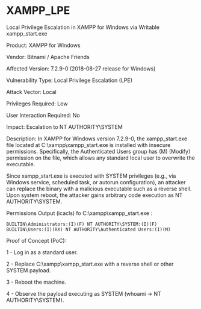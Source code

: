 # XAMPP_LPE
Local Privilege Escalation in XAMPP for Windows via Writable xampp_start.exe

Product:
XAMPP for Windows

Vendor:
Bitnami / Apache Friends

Affected Version:
7.2.9-0 (2018-08-27 release for Windows)

Vulnerability Type:
Local Privilege Escalation (LPE)

Attack Vector:
Local

Privileges Required:
Low

User Interaction Required:
No

Impact:
Escalation to NT AUTHORITY\SYSTEM

Description:
In XAMPP for Windows version 7.2.9-0, the xampp_start.exe file located at C:\xampp\xampp_start.exe is installed with insecure permissions. Specifically, the Authenticated Users group has (M) (Modify) permission on the file, which allows any standard local user to overwrite the executable.

Since xampp_start.exe is executed with SYSTEM privileges (e.g., via Windows service, scheduled task, or autorun configuration), an attacker can replace the binary with a malicious executable such as a reverse shell. Upon system reboot, the attacker gains arbitrary code execution as NT AUTHORITY\SYSTEM.

Permissions Output (icacls) fo C:\xampp\xampp_start.exe :

`
BUILTIN\Administrators:(I)(F)
NT AUTHORITY\SYSTEM:(I)(F)
BUILTIN\Users:(I)(RX)
NT AUTHORITY\Authenticated Users:(I)(M)
`



Proof of Concept (PoC):

1 - Log in as a standard user.

2 - Replace C:\xampp\xampp_start.exe with a reverse shell or other SYSTEM payload.

3 - Reboot the machine.

4 - Observe the payload executing as SYSTEM (whoami → NT AUTHORITY\SYSTEM).


